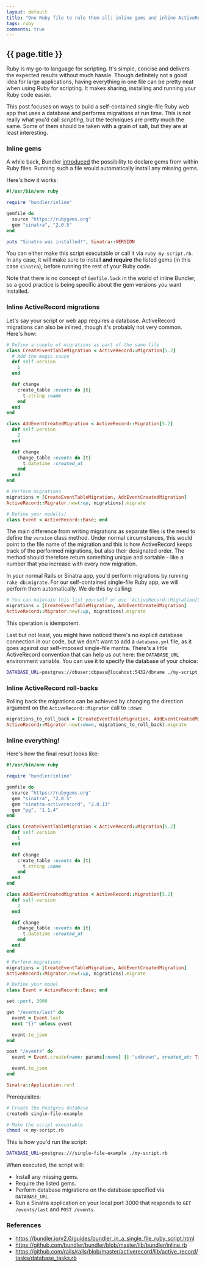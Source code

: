 ```yaml
---
layout: default
title: "One Ruby file to rule them all: inline gems and inline ActiveRecord migrations"
tags: ruby
comments: true
---
```


## {{ page.title }}

Ruby is my go-to language for scripting. It's simple, concise and delivers the expected results without much hassle. Though definitely not a good idea for large applications, having everything in one file can be pretty neat when using Ruby for scripting. It makes sharing, installing and running your Ruby code easier.

This post focuses on ways to build a self-contained single-file Ruby web app that uses a database and performs migrations at run time. This is not really what you'd call *scripting*, but the techniques are pretty much the same. Some of them should be taken with a grain of salt, but they are at least interesting.

### Inline gems

A while back, Bundler [introduced](https://bundler.io/v2.0/guides/bundler_in_a_single_file_ruby_script.html) the possibility to declare gems from within Ruby files. Running such a file would automatically install any missing gems.

Here's how it works:

```ruby
#!/usr/bin/env ruby

require "bundler/inline"

gemfile do
  source "https://rubygems.org"
  gem "sinatra", "2.0.5"
end

puts "Sinatra was installed!", Sinatra::VERSION
```

You can either make this script executable or call it via `ruby my-script.rb`. In any case, it will make sure to install **and require** the listed gems (in this case `sinatra`), before running the rest of your Ruby code.

Note that there is no concept of `Gemfile.lock` in the world of inline Bundler, so a good practice is being specific about the gem versions you want installed.

### Inline ActiveRecord migrations

Let's say your script or web app requires a database. ActiveRecord migrations can also be inlined, though it's probably not very common. Here's how:

```ruby
# Define a couple of migrations as part of the same file
class CreateEventTableMigration < ActiveRecord::Migration[5.2]
  # Add the magic sauce
  def self.version
    1
  end

  def change
    create_table :events do |t|
      t.string :name
    end
  end
end

class AddEventCreatedMigration < ActiveRecord::Migration[5.2]
  def self.version
    2
  end

  def change
    change_table :events do |t|
      t.datetime :created_at
    end
  end
end

# Perform migrations
migrations = [CreateEventTableMigration, AddEventCreatedMigration]
ActiveRecord::Migrator.new(:up, migrations).migrate

# Define your model(s)
class Event < ActiveRecord::Base; end
```

The main difference from writing migrations as separate files is the need to define the `version` class method. Under normal circumstances, this would point to the file name of the migration and this is how ActiveRecord keeps track of the performed migrations, but also their designated order. The method should therefore return something unique and sortable - like a number that you increase with every new migration.

In your normal Rails or Sinatra app, you'd perform migrations by running `rake db:migrate`. For our self-contained single-file Ruby app, we will perform them automatically. We do this by calling:

```ruby
# You can maintain this list yourself or use `ActiveRecord::Migration[5.2].subclasses`
migrations = [CreateEventTableMigration, AddEventCreatedMigration]
ActiveRecord::Migrator.new(:up, migrations).migrate
```

This operation is idempotent.

Last but not least, you might have noticed there's no explicit database connection in our code, but we don't want to add a `database.yml` file, as it goes against our self-imposed single-file mantra. There's a little ActiveRecord convention that can help us out here: the `DATABASE_URL` environment variable. You can use it to specify the database of your choice:

```sh
DATABASE_URL=postgres://dbuser:dbpass@locahost:5432/dbname ./my-script.rb
```

### Inline ActiveRecord roll-backs

Rolling back the migrations can be achieved by changing the direction argument on the `ActiveRecord::Migrator` call to `:down`:

```ruby
migrations_to_roll_back = [CreateEventTableMigration, AddEventCreatedMigration]
ActiveRecord::Migrator.new(:down, migrations_to_roll_back).migrate
```

### Inline everything!

Here's how the final result looks like:

```ruby
#!/usr/bin/env ruby

require "bundler/inline"

gemfile do
  source "https://rubygems.org"
  gem "sinatra", "2.0.5"
  gem "sinatra-activerecord", "2.0.13"
  gem "pg", "1.1.4"
end

class CreateEventTableMigration < ActiveRecord::Migration[5.2]
  def self.version
    1
  end

  def change
    create_table :events do |t|
      t.string :name
    end
  end
end

class AddEventCreatedMigration < ActiveRecord::Migration[5.2]
  def self.version
    2
  end

  def change
    change_table :events do |t|
      t.datetime :created_at
    end
  end
end

# Perform migrations
migrations = [CreateEventTableMigration, AddEventCreatedMigration]
ActiveRecord::Migrator.new(:up, migrations).migrate

# Define your model
class Event < ActiveRecord::Base; end

set :port, 3000

get "/events/last" do
  event = Event.last
  next "{}" unless event

  event.to_json
end

post "/events" do
  event = Event.create(name: params[:name] || "unknown", created_at: Time.now)

  event.to_json
end

Sinatra::Application.run!
```

Prerequisites:

```sh
# Create the Postgres database
createdb single-file-example

# Make the script executable
chmod +x my-script.rb
```

This is how you'd run the script:

```sh
DATABASE_URL=postgres:///single-file-example ./my-script.rb
```

When executed, the script will:

- Install any missing gems.
- Require the listed gems.
- Perform database migrations on the database specified via `DATABASE_URL`.
- Run a Sinatra application on your local port 3000 that responds to `GET /events/last` and `POST /events`.

### References

- <https://bundler.io/v2.0/guides/bundler_in_a_single_file_ruby_script.html>
- <https://github.com/bundler/bundler/blob/master/lib/bundler/inline.rb>
- <https://github.com/rails/rails/blob/master/activerecord/lib/active_record/tasks/database_tasks.rb>
